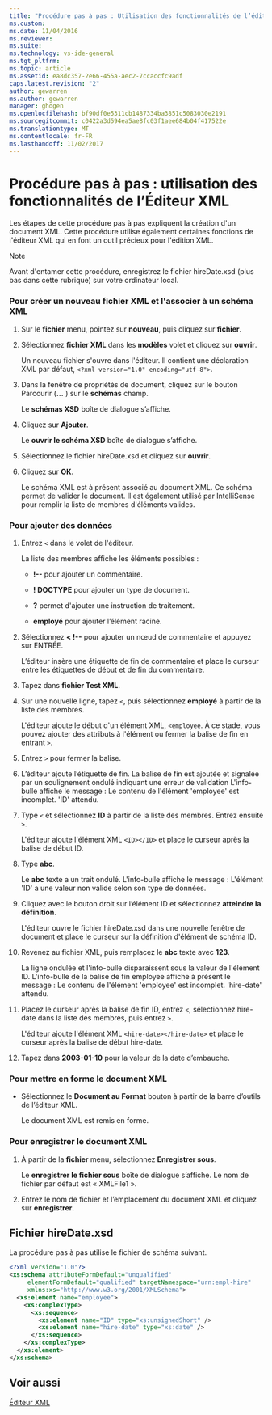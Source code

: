 ```yaml
---
title: "Procédure pas à pas : Utilisation des fonctionnalités de l’éditeur XML | Documents Microsoft"
ms.custom: 
ms.date: 11/04/2016
ms.reviewer: 
ms.suite: 
ms.technology: vs-ide-general
ms.tgt_pltfrm: 
ms.topic: article
ms.assetid: ea8dc357-2e66-455a-aec2-7ccaccfc9adf
caps.latest.revision: "2"
author: gewarren
ms.author: gewarren
manager: ghogen
ms.openlocfilehash: bf90df0e5311cb1487334ba3851c5083030e2191
ms.sourcegitcommit: c0422a3d594ea5ae8fc03f1aee684b04f417522e
ms.translationtype: MT
ms.contentlocale: fr-FR
ms.lasthandoff: 11/02/2017
---
```

# <a name="walkthrough-using-xml-editor-features"></a>Procédure pas à pas : utilisation des fonctionnalités de l’Éditeur XML
Les étapes de cette procédure pas à pas expliquent la création d'un document XML. Cette procédure utilise également certaines fonctions de l'éditeur XML qui en font un outil précieux pour l'édition XML.  
  
> [!NOTE]
>  Avant d'entamer cette procédure, enregistrez le fichier hireDate.xsd (plus bas dans cette rubrique) sur votre ordinateur local.  
  
### <a name="to-create-a-new-xml-file-and-associate-it-with-an-xml-schema"></a>Pour créer un nouveau fichier XML et l'associer à un schéma XML  
  
1.  Sur le **fichier** menu, pointez sur **nouveau**, puis cliquez sur **fichier**.  
  
2.  Sélectionnez **fichier XML** dans les **modèles** volet et cliquez sur **ouvrir**.  
  
     Un nouveau fichier s'ouvre dans l'éditeur. Il contient une déclaration XML par défaut, `<?xml version="1.0" encoding="utf-8">`.  
  
3.  Dans la fenêtre de propriétés de document, cliquez sur le bouton Parcourir (**...** ) sur le **schémas** champ.  
  
     Le **schémas XSD** boîte de dialogue s’affiche.  
  
4.  Cliquez sur **Ajouter**.  
  
     Le **ouvrir le schéma XSD** boîte de dialogue s’affiche.  
  
5.  Sélectionnez le fichier hireDate.xsd et cliquez sur **ouvrir**.  
  
6.  Cliquez sur **OK**.  
  
     Le schéma XML est à présent associé au document XML. Ce schéma permet de valider le document. Il est également utilisé par IntelliSense pour remplir la liste de membres d'éléments valides.  
  
### <a name="to-add-data"></a>Pour ajouter des données  
  
1.  Entrez `<` dans le volet de l'éditeur.  
  
     La liste des membres affiche les éléments possibles :  
  
    -   **!--** pour ajouter un commentaire.  
  
    -   **! DOCTYPE** pour ajouter un type de document.  
  
    -   **?** permet d'ajouter une instruction de traitement.  
  
    -   **employé** pour ajouter l’élément racine.  
  
2.  Sélectionnez **< !--** pour ajouter un nœud de commentaire et appuyez sur ENTRÉE.  
  
     L’éditeur insère une étiquette de fin de commentaire et place le curseur entre les étiquettes de début et de fin du commentaire.  
  
3.  Tapez dans **fichier Test XML**.  
  
4.  Sur une nouvelle ligne, tapez `<`, puis sélectionnez **employé** à partir de la liste des membres.  
  
     L'éditeur ajoute le début d'un élément XML, `<employee`. À ce stade, vous pouvez ajouter des attributs à l'élément ou fermer la balise de fin en entrant `>`.  
  
5.  Entrez `>` pour fermer la balise.  
  
6.  L’éditeur ajoute l’étiquette de fin. La balise de fin est ajoutée et signalée par un soulignement ondulé indiquant une erreur de validation L'info-bulle affiche le message : Le contenu de l'élément 'employee' est incomplet. 'ID' attendu.  
  
7.  Type `<` et sélectionnez **ID** à partir de la liste des membres. Entrez ensuite `>`.  
  
     L'éditeur ajoute l'élément XML `<ID></ID>` et place le curseur après la balise de début ID.  
  
8.  Type **abc**.  
  
     Le **abc** texte a un trait ondulé. L'info-bulle affiche le message : L'élément 'ID' a une valeur non valide selon son type de données.  
  
9. Cliquez avec le bouton droit sur l’élément ID et sélectionnez **atteindre la définition**.  
  
     L'éditeur ouvre le fichier hireDate.xsd dans une nouvelle fenêtre de document et place le curseur sur la définition d'élément de schéma ID.  
  
10. Revenez au fichier XML, puis remplacez le **abc** texte avec **123**.  
  
     La ligne ondulée et l'info-bulle disparaissent sous la valeur de l'élément ID. L'info-bulle de la balise de fin employee affiche à présent le message : Le contenu de l'élément 'employee' est incomplet. 'hire-date' attendu.  
  
11. Placez le curseur après la balise de fin ID, entrez `<`, sélectionnez hire-date dans la liste des membres, puis entrez `>`.  
  
     L'éditeur ajoute l'élément XML `<hire-date></hire-date>` et place le curseur après la balise de début hire-date.  
  
12. Tapez dans **2003-01-10** pour la valeur de la date d’embauche.  
  
### <a name="to-format-the-xml-document"></a>Pour mettre en forme le document XML  
  
- Sélectionnez le **Document au Format** bouton à partir de la barre d’outils de l’éditeur XML.
  
    Le document XML est remis en forme.  
  
### <a name="to-save-the-xml-document"></a>Pour enregistrer le document XML  
  
1.  À partir de la **fichier** menu, sélectionnez **Enregistrer sous**.  
  
     Le **enregistrer le fichier sous** boîte de dialogue s’affiche. Le nom de fichier par défaut est « XMLFile1 ».  
  
2.  Entrez le nom de fichier et l’emplacement du document XML et cliquez sur **enregistrer**.  
  
## <a name="hiredatexsd-file"></a>Fichier hireDate.xsd  
 La procédure pas à pas utilise le fichier de schéma suivant.  
  
```xml
<?xml version="1.0"?>  
<xs:schema attributeFormDefault="unqualified"  
     elementFormDefault="qualified" targetNamespace="urn:empl-hire"  
     xmlns:xs="http://www.w3.org/2001/XMLSchema">  
  <xs:element name="employee">  
    <xs:complexType>  
      <xs:sequence>  
        <xs:element name="ID" type="xs:unsignedShort" />  
        <xs:element name="hire-date" type="xs:date" />  
      </xs:sequence>  
    </xs:complexType>  
  </xs:element>  
</xs:schema>  
```  
  
## <a name="see-also"></a>Voir aussi  
 [Éditeur XML](../xml-tools/xml-editor.md)